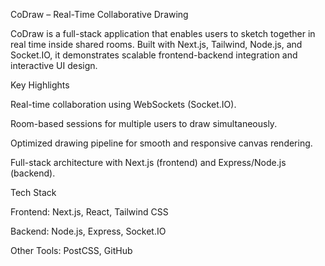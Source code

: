 CoDraw – Real-Time Collaborative Drawing

CoDraw is a full-stack application that enables users to sketch together in real time inside shared rooms. Built with Next.js, Tailwind, Node.js, and Socket.IO, it demonstrates scalable frontend-backend integration and interactive UI design.

Key Highlights

Real-time collaboration using WebSockets (Socket.IO).

Room-based sessions for multiple users to draw simultaneously.

Optimized drawing pipeline for smooth and responsive canvas rendering.

Full-stack architecture with Next.js (frontend) and Express/Node.js (backend).

Tech Stack

Frontend: Next.js, React, Tailwind CSS

Backend: Node.js, Express, Socket.IO

Other Tools: PostCSS, GitHub
